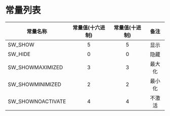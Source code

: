 # 常量列表
| 常量名称          | 常量值(十六进制) | 常量值(十进制) |  备注  |
| ----------------- | :--------------: | :------------: | :----: |
| SW_SHOW           |        5         |       5        |  显示  |
| SW_HIDE           |        0         |       0        |  隐藏  |
| SW_SHOWMAXIMIZED  |        3         |       3        | 最大化 |
| SW_SHOWMINIMIZED  |        2         |       2        | 最小化 |
| SW_SHOWNOACTIVATE |        4         |       4        | 不激活 |

